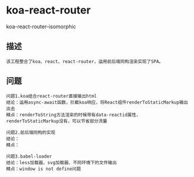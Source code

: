 # koa-react-router
koa-react-router-isomorphic

## 描述

```````````````````````````````````````````````````
该工程整合了koa、react、react-router，运用前后端同构渲染实现了SPA。
```````````````````````````````````````````````````

## 问题

```````````````````````````````````````````````````
问题1.koa结合react-router直接输出html
结论：运用async-await函数，拦截koa响应，将React组件renderToStaticMarkup输出出去
精点：renderToString方法渲染的时候带有data-reactid属性，renderToStaticMarkup没有，可以节省部分流量
```````````````````````````````````````````````````
```````````````````````````````````````````````````
问题2.前后端同构的实现
结论：
精点：
```````````````````````````````````````````````````
```````````````````````````````````````````````````
问题3.babel-loader
结论：less加载器、svg加载器、不同环境下的文件输出
精点：window is not define问题
```````````````````````````````````````````````````